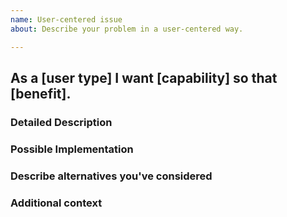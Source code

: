 ```yaml
---
name: User-centered issue
about: Describe your problem in a user-centered way.

---
```


## As a [user type] I want [capability] so that [benefit].

### Detailed Description
<!--- Is your feature request related to a problem? Please describe. -->
<!--- Provide a general summary of the issue in the Title above or described by the user story -->
<!--- A clear and concise description of what the problem is. Ex. I'm always frustrated when [...] -->

### Possible Implementation
<!--- Not obligatory, but suggest an idea for implementing addition or change -->
<!--- A clear and concise description of what you want to happen. -->

### Describe alternatives you've considered 
<!-- A clear and concise description of any alternative solutions or features you've considered. This section is optional -->

### Additional context
<!--- Why is this change important to you? How would you use it? -->
<!--- How can it benefit other users? -->
<!--- Links to resources, mocks, docs? Other projects? -->
